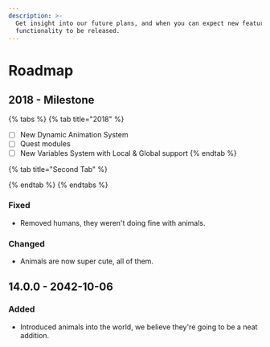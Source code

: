 ```yaml
---
description: >-
  Get insight into our future plans, and when you can expect new features and
  functionality to be released.
---
```


# Roadmap

## 2018 - Milestone

{% tabs %}
{% tab title="2018" %}
* [ ] New Dynamic Animation System
* [ ] Quest modules
* [ ] New Variables System with Local & Global support
{% endtab %}

{% tab title="Second Tab" %}

{% endtab %}
{% endtabs %}

### Fixed

* Removed humans, they weren't doing fine with animals.

### Changed

* Animals are now super cute, all of them.

## 14.0.0 - 2042-10-06

### Added

* Introduced animals into the world, we believe they're going to be a neat addition.




